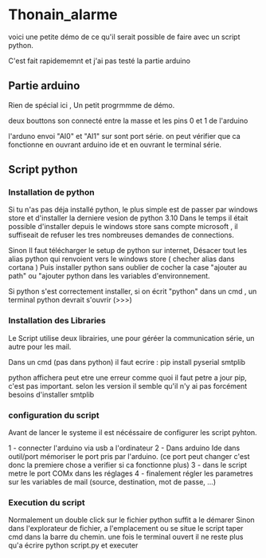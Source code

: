# Thonain_alarme

voici une petite démo de ce qu'il serait possible de faire avec un script python.

C'est fait rapidememnt et j'ai pas testé la partie arduino

## Partie arduino 

Rien de spécial ici ,
Un petit progrmmme de démo.

deux bouttons son connecté entre la masse et les pins 0 et 1 de l'arduino

l'arduno envoi "AI0" et "AI1" sur sont port série.
on peut vérifier que ca fonctionne en ouvrant arduino ide et en ouvrant le terminal série.


## Script python
### Installation de python

Si tu n'as pas déja installé python, le plus simple est de passer par windows store et d'installer la derniere vesion de python 3.10
Dans le temps il était possible d'installer depuis le windows store sans compte microsoft , il suffiseait de refuser les tres nombreuses demandes de connections.

Sinon Il faut télécharger le setup de python sur internet, 
Désacer tout les alias python qui renvoient vers le windows store ( checher alias dans cortana )
Puis installer python sans oublier de cocher la case "ajouter au path" ou "ajouter python dans les variables d'environnement.

Si python s'est correctement installer, si on écrit "python" dans un cmd , un terminal python devrait s'ouvrir (>>>)

### Installation des Libraries

Le Script utilise deux librairies, une pour géréer la communication série, un autre pour les mail.

Dans un cmd (pas dans python) il faut ecrire :
pip install pyserial smtplib

python affichera peut etre une erreur comme quoi il faut petre a jour pip, c'est pas important.
selon les version il semble qu'il n'y ai pas forcément besoins d'installer smtplib

### configuration du script

Avant de lancer le systeme il est nécéssaire de configurer les script pyhton.

1 - connecter l'arduino via usb a l'ordinateur
2 - Dans arduino Ide dans outil/port mémoriser le port pris par l'arduino.
(ce port peut changer c'est donc la premiere chose a verifier si ca fonctionne plus)
3 - dans le script metre le port COMx dans les réglages 
4 - finalement régler les parametres sur les variables de mail (source, destination, mot de passe, ...)

### Execution du script

Normalement un double click sur le fichier python suffit a le démarer
Sinon dans l'explorateur de fichier, a l'emplacement ou se situe le script
taper cmd dans la barre du chemin.
une fois le terminal ouvert il ne reste plus qu'a écrire 
python script.py
et executer 